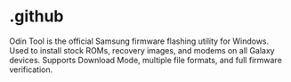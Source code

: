 # .github
Odin Tool is the official Samsung firmware flashing utility for Windows. Used to install stock ROMs, recovery images, and modems on all Galaxy devices. Supports Download Mode, multiple file formats, and full firmware verification.  
